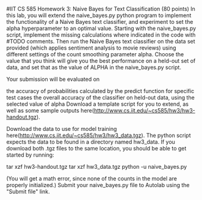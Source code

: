 
#IIT CS 585 Homework 3: Naive Bayes for Text Classification (80 points)
In this lab, you will extend the naive_bayes.py python program to implement the functionality of a Naive Bayes text classifier, and experiment to set the alpha hyperparameter to an optimal value.
Starting with the naive_bayes.py script, implement the missing calculations where indicated in the code with #TODO comments. Then run the Naive Bayes text classifier on the data set provided (which applies sentiment analysis to movie reviews) using different settings of the count smoothing parameter alpha. Choose the value that you think will give you the best performance on a held-out set of data, and set that as the value of ALPHA in the naive_bayes.py script.

Your submission will be evaluated on

the accuracy of probabilities calculated by the predict function for specific test cases
the overall accuracy of the classifier on held-out data, using the selected value of alpha
Download a template script for you to extend, as well as some sample outputs here(http://www.cs.iit.edu/~cs585/hw3/hw3-handout.tgz).

Download the data to use for model training here(http://www.cs.iit.edu/~cs585/hw3/hw3_data.tgz). The python script expects the data to be found in a directory named hw3_data. If you download both .tgz files to the same location, you should be able to get started by running:

tar xzf hw3-handout.tgz
tar xzf hw3_data.tgz
python -u naive_bayes.py
                
(You will get a math error, since none of the counts in the model are properly initialized.)
Submit your naive_bayes.py file to Autolab using the "Submit file" link.